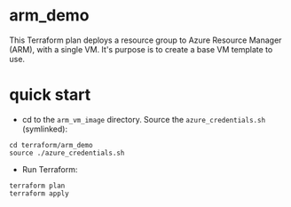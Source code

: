# arm_demo

This Terraform plan deploys a resource group to Azure Resource Manager (ARM), with a single VM.  It's purpose is to create a base VM template to use.

# quick start

- cd to the `arm_vm_image` directory. Source the `azure_credentials.sh` (symlinked):

```
cd terraform/arm_demo
source ./azure_credentials.sh
```

- Run Terraform:

```
terraform plan
terraform apply
```
